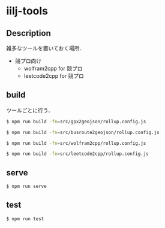 iilj-tools
=====

## Description

雑多なツールを置いておく場所．

- 競プロ向け
    - wolfram2cpp for 競プロ
    - leetcode2cpp for 競プロ


## build

ツールごとに行う．

```sh
$ npm run build -fn=src/gpx2geojson/rollup.config.js
```

```sh
$ npm run build -fn=src/busroute2geojson/rollup.config.js
```

```sh
$ npm run build -fn=src/wolfram2cpp/rollup.config.js
```

```sh
$ npm run build -fn=src/leetcode2cpp/rollup.config.js
```


## serve

```sh
$ npm run serve
```


## test

```sh
$ npm run test
```
